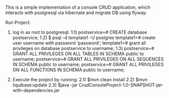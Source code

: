 This is a simple implementation of a console CRUD application, which
interacts with postgresql via hibernate and migrate DB using flyway.

Run Project:
1) log in as root to postgresql:
     1.1) postservice=#  CREATE database postservice;
     1.2) $ psql -d template1 -U postgres
          template1=# create user username with password 'password';
          template1=# grant all privileges on database postservice to username;
     1.3) postservice=# GRANT ALL PRIVILEGES ON ALL TABLES IN SCHEMA public to username;
          postservice=# GRANT ALL PRIVILEGES ON ALL SEQUENCES IN SCHEMA public to username;
          postservice=# GRANT ALL PRIVILEGES ON ALL FUNCTIONS IN SCHEMA public to username;


2)   Execute the project by running:
     2.1) $mvn clean install
     2.2) $mvn liquibase:update
     2.3) $java -jar CrudConsoleProject-1.0-SNAPSHOT-jar-with-dependencies.jar

